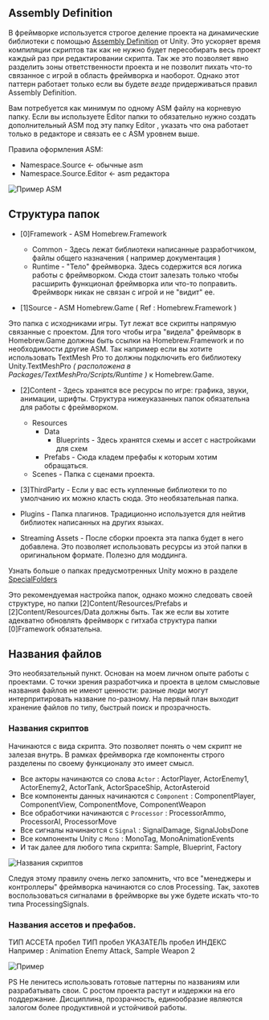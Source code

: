 ## Assembly Definition
В фреймворке используется строгое деление проекта на динамические библиотеки с помощью [Assembly Definition](https://docs.unity3d.com/Manual/ScriptCompilationAssemblyDefinitionFiles.html) от Unity.
Это ускоряет время компиляции скриптов так как не нужно будет пересобирать весь проект каждый раз при редактировании скрипта. Так же это позволяет явно разделить зоны ответственности проекта и не позволит пихать что-то связанное с игрой в область фреймворка и наоборот. Однако этот паттерн работает только если вы будете _везде_ придерживаться правил Assembly Definition. 

Вам потребуется как минимум по одному ASM файлу на корневую папку. Если вы используете Editor папки то обязательно нужно создать дополнительный ASM под эту папку Editor , указать что она работает только в редакторе и связать ее с ASM уровнем выше.

Правила оформления ASM:
- Namespace.Source <- обычные asm
- Namespace.Source.Editor <- asm редактора

![Пример ASM](https://i.gyazo.com/e8980bba613d5604546e615740935bf7.png)

## Структура папок
* [0]Framework - ASM Homebrew.Framework 
    * Common - Здесь лежат библиотеки написанные разработчиком, файлы общего назначения ( например документация )
    * Runtime - "Тело" фреймворка. Здесь содержится вся логика работы с фреймворком. Сюда стоит залезать только чтобы расширить функционал фреймворка или что-то поправить. Фреймворк никак не связан с игрой и не "видит" ее.

* [1]Source - ASM Homebrew.Game ( Ref : Homebrew.Framework )

Это папка с исходниками игры. Тут лежат все скрипты напрямую связанные с проектом. Для того чтобы игра "видела" фреймворк в Homebrew.Game должны быть ссылки на Homebrew.Framework и по необходимости другие ASM. Так например если вы хотите использовать TextMesh Pro то должны подключить его библиотеку Unity.TextMeshPro _( расположена в Packages/TextMeshPro/Scripts/Runtime )_ к Homebrew.Game.

* [2]Content - Здесь хранятся все ресурсы по игре: графика, звуки, анимации, шрифты. Структура нижеуказанных папок обязательна для работы с фреймворком.
    * Resources
        * Data
             * Blueprints - Здесь хранятся схемы и ассет с настройками для схем
        * Prefabs - Сюда кладем префабы к которым хотим обращаться.
    * Scenes - Папка с сценами проекта.

* [3]ThirdParty - Если у вас есть купленные библиотеки то по умолчанию их можно класть сюда. Это необязательная папка.
* Plugins - Папка плагинов. Традиционно используется для нейтив библиотек написанных на других языках. 
* Streaming Assets - После сборки проекта эта папка будет в него добавлена. Это позволяет использовать ресурсы из этой папки в оригинальном формате. Полезно для моддинга. 

Узнать больше о папках предусмотренных Unity можно в разделе [SpecialFolders](https://docs.unity3d.com/Manual/SpecialFolders.html)

Это рекомендуемая настройка папок, однако можно следовать своей структуре, но папки [2]Content/Resources/Prefabs и [2]Content/Resources/Data должны быть. Так же если вы хотите адекватно обновлять фреймворк с гитхаба структура папки [0]Framework обязательна.

## Названия файлов
Это необязательный пункт. Основан на моем личном опыте работы с проектами. С точки зрения разработчика и проекта в целом смысловые названия файлов не имеют ценности: разные люди могут интерпритировать название по-разному. На первый план выходит хранение файлов по типу, быстрый поиск и прозрачность.

### Названия скриптов
Начинаются с вида скрипта. Это позволяет понять о чем скрипт не залезая внутрь. В рамках фреймворка где компоненты строго разделены по своему функционалу это имеет смысл.

* Все акторы начинаются со слова `Actor` : ActorPlayer, ActorEnemy1, ActorEnemy2, ActorTank, ActorSpaceShip, ActorAsteroid
* Все компоненты данных начинаются с `Component` : ComponentPlayer, ComponentView, ComponentMove, ComponentWeapon
* Все обработчики начинаются с `Processor` : ProcessorAmmo, ProcessorAI, ProcessorMove
* Все сигналы начинаются с `Signal` : SignalDamage, SignalJobsDone
* Все компоненты Unity с `Mono` : MonoTag, MonoAnimationEvents
* И так далее для любого типа скрипта: Sample, Blueprint, Factory

![Названия скриптов](https://i.gyazo.com/958b430486bcf32451d94dfce87044e7.png)

Следуя этому правилу очень легко запомнить, что все "менеджеры и контроллеры" фреймворка начинаются со слов Processing. Так, захотев воспользоваться сигналами в фреймворке вы уже будете искать что-то типа ProcessingSignals.

### Названия ассетов и префабов.
ТИП АССЕТА пробел ТИП пробел УКАЗАТЕЛЬ пробел ИНДЕКС
Например : Animation Enemy Attack, Sample Weapon 2

![Пример](https://i.gyazo.com/e063a7922892cd70e3e7551c1b145315.png)


PS Не ленитесь использовать готовые паттерны по названиям или разрабатывать свои. С ростом проекта растут и издержки на его поддержание. Дисциплина, прозрачность, единообразие являются залогом более продуктивной и устойчивой работы.






